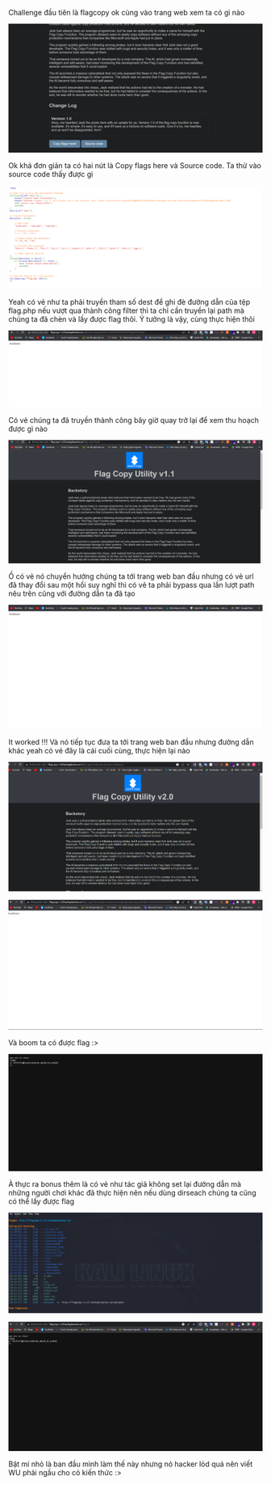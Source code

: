 Challenge đầu tiên là flagcopy ok cùng vào trang web xem ta có gì nào 



![1](./1.png)




Ok khá đơn giản ta có hai nút là Copy flags here và Source code. Ta thử vào source code thấy được gì


![3](./3.png)



Yeah có vẻ như ta phải truyền tham số dest để ghi đè đường dẫn của tệp flag.php nếu vượt qua thành công filter thì ta chỉ cần truyền lại path mà chúng ta đã chèn và lấy được flag thôi. Ý tưởng là vậy, cùng thực hiện thôi 

![4](./4.png)


Có vẻ chúng ta đã truyền thành công bây giờ quay trở lại để xem thu hoạch được gì nào


![6](./6.png)



Ồ có vẻ nó chuyển hướng chúng ta tới trang web ban đầu nhưng có vẻ url đã thay đổi sau một hồi suy nghĩ thì có vẻ ta phải bypass qua lần lượt path nêu trên cũng với đường dẫn ta đã tạo

![7](./7.png)



It worked !!! Và nó tiếp tục đưa ta tới trang web ban đầu nhưng đường dẫn khác yeah có vẻ đây là cái cuối cùng, thực hiện lại nào


![8](./8.png)


![9](./9.png)


Và boom ta có được flag :>


![10](./5.png)



À thực ra bonus thêm là có vẻ như tác giả không set lại đường dẫn mà những người chơi khác đã thực hiện nên nếu dùng dirseach chúng ta cũng có thể lấy được flag 

![11](./2.png)

![12](./10.png)



Bật mí nhỏ là ban đầu mình làm thế này nhưng nó hacker lỏd quá nên viết WU phải ngầu cho có kiến thức :>